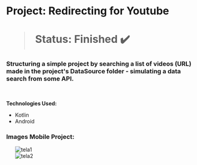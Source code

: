 <h1> Project: Redirecting for Youtube<h1> 
  
  > Status: Finished ✔️
  
  ### Structuring a simple project by searching a list of videos (URL) made in the project's DataSource folder - simulating a data search from some API.
  
  <br>
  
  <strong>Technologies Used: </strong>
   + Kotlin
   + Android 
  
   ### Images Mobile Project:
  
&nbsp;&nbsp;&nbsp;&nbsp;&nbsp;&nbsp;![tela1](https://user-images.githubusercontent.com/79876042/149163459-858d38f0-80db-4310-b7e3-b10408882ef4.png)
  <br>
&nbsp;&nbsp;&nbsp;&nbsp;&nbsp;&nbsp;![tela2](https://user-images.githubusercontent.com/79876042/149163472-78ef169d-59fd-4f52-8090-27ec7f63b097.png)
